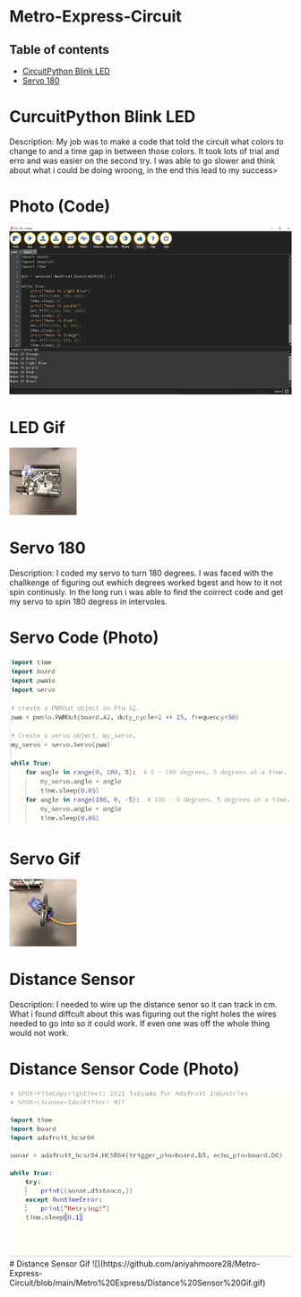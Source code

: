 # Metro-Express-Circuit
## Table of contents
* [CircuitPython Blink LED](#CircuitPython-Blink-LED)
* [Servo 180](#Servo-180)



# CurcuitPython Blink LED
Description: My job was to make a code that told the circuit what colors to change to and a time gap in between those colors. It took lots of trial and erro and was easier on the second try. I was able to go slower and think about what i could be doing wroong, in the end this lead to my success>
# Photo (Code)
<img src="https://github.com/aniyahmoore28/Metro-Express-Circuit/blob/main/Metro%20Express/Mu%20Code%20-%20Aniyah.PNG" width="550" height="300" />

# LED Gif
![](https://github.com/aniyahmoore28/Metro-Express-Circuit/blob/main/Metro%20Express/LED%20gif.gif)

# Servo 180
Description: I coded my servo to turn 180 degrees. I was faced with the challkenge of figuring out ewhich degrees worked bgest and how to it not spin continusly. In the long run i was able to find the coirrect code and get my servo to spin 180 degress in intervoles. 

# Servo Code (Photo)
<img src="https://github.com/aniyahmoore28/Metro-Express-Circuit/blob/main/Metro%20Express/servo%20code%20photo.PNG" width="550" height="300" />

# Servo Gif
![](https://github.com/aniyahmoore28/Metro-Express-Circuit/blob/main/Metro%20Express/servo%20gif.gif)

# Distance Sensor
Description: I needed to wire up the distance senor so it can track in cm. What i found diffcult about this was figuring out the right holes the wires needed to go into so it could work. If even one was off the whole thing would not work. 

# Distance Sensor Code (Photo)
<img src="https://github.com/aniyahmoore28/Metro-Express-Circuit/blob/main/Metro%20Express/Distasnce%20sensor%20code%20photo.PNG" width="550" height="300" />
# Distance Sensor Gif
![](https://github.com/aniyahmoore28/Metro-Express-Circuit/blob/main/Metro%20Express/Distance%20Sensor%20Gif.gif)


